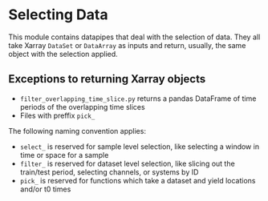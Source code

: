 # Selecting Data

This module contains datapipes that deal with the selection of data. They all take Xarray `DataSet` or `DataArray` as inputs and return, usually, the same object with the selection applied.

## Exceptions to returning Xarray objects

- `filter_overlapping_time_slice.py` returns a pandas DataFrame of time periods of the overlapping time slices
- Files with preffix `pick_`

The following naming convention applies:
- `select_` is reserved for sample level selection, like selecting a window in time or space for a sample
- `filter_` is reserved for dataset level selection, like slicing out the train/test period, selecting channels, or systems by ID
- `pick_` is reserved for functions which take a dataset and yield locations and/or t0 times
